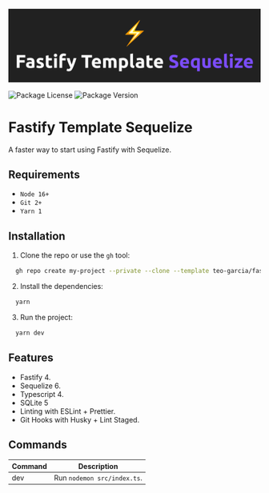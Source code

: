 ![README.md banner](./README.png)

![Package License](https://img.shields.io/github/license/teo-garcia/fastify-template-sequelize)
![Package Version](https://img.shields.io/github/package-json/v/teo-garcia/fastify-template-sequelize)

# Fastify Template Sequelize

A faster way to start using Fastify with Sequelize.

## Requirements

- `Node 16+`
- `Git 2+`
- `Yarn 1`

## Installation

1. Clone the repo or use the `gh` tool:

```bash
  gh repo create my-project --private --clone --template teo-garcia/fastify-template-sequelize
```

2. Install the dependencies:

```bash
  yarn
```

3. Run the project:

```bash
  yarn dev
```

## Features

- Fastify 4.
- Sequelize 6.
- Typescript 4.
- SQLite 5
- Linting with ESLint + Prettier.
- Git Hooks with Husky + Lint Staged.

## Commands

| **Command** | **Description**             |
| ----------- | --------------------------- |
| dev         | Run `nodemon src/index.ts`. |
